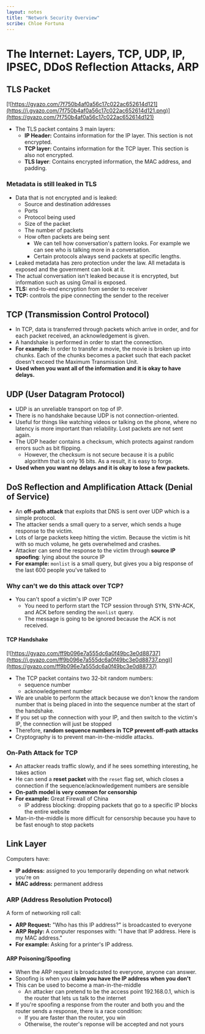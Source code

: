 ```yaml
---
layout: notes
title: "Network Security Overview"
scribe: Chloe Fortuna
---
```


# The Internet: Layers, TCP, UDP, IP, IPSEC, DDoS Reflection Attacks, ARP

## TLS Packet
[![https://gyazo.com/7f750b4af0a56c17c022ac652614d121](https://i.gyazo.com/7f750b4af0a56c17c022ac652614d121.png)](https://gyazo.com/7f750b4af0a56c17c022ac652614d121)
- The TLS packet contains 3 main layers:
    - **IP Header:** Contains information for the IP layer. This section is not encrypted.
    - **TCP layer:** Contains information for the TCP layer. This section is also not encrypted.
    - **TLS layer**: Contains encrypted information, the MAC address, and padding.

### Metadata is still leaked in TLS
- Data that is not encrypted and is leaked:
    - Source and destination addresses
    - Ports
    - Protocol being used
    - Size of the packet
    - The number of packets
    - How often packets are being sent
        - We can tell how conversation's pattern looks. For example we can see who is talking more in a conversation.
        - Certain protocols always send packets at specific lengths.
- Leaked metadata has zero protection under the law. All metadata is exposed and the government can look at it.
- The actual conversation isn't leaked because it is encrypted, but information such as using Gmail is exposed.
- **TLS:** end-to-end encryption from sender to receiver
- **TCP:** controls the pipe connecting the sender to the receiver

## TCP (Transmission Control Protocol)
- In TCP, data is transferred through packets which arrive in order, and for each packet received, an acknowledgement is given.
- A handshake is performed in order to start the connection.
- **For example:** In order to transfer a movie, the movie is broken up into chunks. Each of the chunks becomes a packet such that each packet doesn't exceed the Maximum Transmission Unit.
- **Used when you want all of the information and it is okay to have delays.**
 
## UDP (User Datagram Protocol)
- UDP is an unreliable transport on top of IP. 
- There is no handshake because UDP is not connection-oriented.
- Useful for things like watching videos or talking on the phone, where no latency is more important than reliability. Lost packets are not sent again.
- The UDP header contains a checksum, which protects against random errors such as bit flipping.
    - However, the checksum is not secure because it is a public algorithm that is only 16 bits. As a result, it is easy to forge. 
- **Used when you want no delays and it is okay to lose a few packets.** 

  
## DoS Reflection and Amplification Attack (Denial of Service)
- An **off-path attack** that exploits that DNS is sent over UDP which is a simple protocol.
- The attacker sends a small query to a server, which sends a huge response to the victim. 
- Lots of large packets keep hitting the victim. Because the victim is hit with so much volume, he gets overwhelmed and crashes.
- Attacker can send the response to the victim through **source IP spoofing**: lying about the source IP
- **For example:** `monlist` is a small query, but gives you a big response of the last 600 people you've talked to

### Why can't we do this attack over TCP?
- You can't spoof a victim's IP over TCP
    - You need to perform start the TCP session through SYN, SYN-ACK, and ACK before sending the `monlist` query.
    - The message is going to be ignored because the ACK is not received. 
    
#### TCP Handshake
[![https://gyazo.com/ff9b096e7a555dc6a0f49bc3e0d88737](https://i.gyazo.com/ff9b096e7a555dc6a0f49bc3e0d88737.png)](https://gyazo.com/ff9b096e7a555dc6a0f49bc3e0d88737)

- The TCP packet contains two 32-bit random numbers:
    - sequence number
    - acknowledgement number
- We are unable to perform the attack because we don't know the random number that is being placed in into the sequence number at the start of the handshake.
- If you set up the connection with your IP, and then switch to the victim's IP, the connection will just be stopped
- Therefore, **random sequence numbers in TCP prevent off-path attacks**
- Cryptography is to prevent man-in-the-middle attacks.

### On-Path Attack for TCP
- An attacker reads traffic slowly, and if he sees something interesting, he takes action
- He can send a **reset packet** with the `reset` flag set, which closes a connection if the sequence/acknowledgement numbers are sensible
- **On-path model is very common for censorship**
- **For example:** Great Firewall of China
    - IP address blocking: dropping packets that go to a specific IP blocks the entire website
- Man-in-the-middle is more difficult for censorship because you have to be fast enough to stop packets 

## Link Layer
Computers have:
- **IP address:** assigned to you temporarily depending on what network you're on
- **MAC address:** permanent address

### ARP (Address Resolution Protocol)
A form of networking roll call:
- **ARP Request:** "Who has this IP address?" is broadcasted to everyone
- **ARP Reply:** A computer responses with: "I have that IP address. Here is my MAC address."
- **For example:** Asking for a printer's IP address.

#### ARP Poisoning/Spoofing
- When the ARP request is broadcasted to everyone, anyone can answer.
- Spoofing is when you **claim you have the IP address when you don't**
- This can be used to become a man-in-the-middle
    - An attacker can pretend to be the access point 192.168.0.1, which is the router that lets us talk to the internet
- If you're spoofing a response from the router and both you and the router sends a response, there is a race condition:
    - If you are faster than the router, you win
    - Otherwise, the router's reponse will be accepted and not yours
